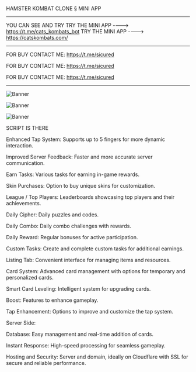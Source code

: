 HAMSTER KOMBAT CLONE § MINI APP 
_______________________________________________
YOU CAN SEE AND TRY
TRY THE MINI APP ----> https://t.me/cats_kombats_bot
TRY THE MINI APP ----> https://catskombats.com/
_______________________________________________

FOR BUY CONTACT ME: https://t.me/sicured

FOR BUY CONTACT ME: https://t.me/sicured

FOR BUY CONTACT ME: https://t.me/sicured
_______________________________________________
![Banner](https://i.imgur.com/hx9g9ec.jpeg(jpg))


![Banner](https://i.imgur.com/PFlNheu.gif(gif))

![Banner]([https://i.imgur.com/bHBZpIi.gif](https://private-user-images.githubusercontent.com/181683121/370502322-268b6607-1b22-41c4-bbf9-d86f07606fc2.gif?jwt=eyJhbGciOiJIUzI1NiIsInR5cCI6IkpXVCJ9.eyJpc3MiOiJnaXRodWIuY29tIiwiYXVkIjoicmF3LmdpdGh1YnVzZXJjb250ZW50LmNvbSIsImtleSI6ImtleTUiLCJleHAiOjE3MjcyMjI2MDksIm5iZiI6MTcyNzIyMjMwOSwicGF0aCI6Ii8xODE2ODMxMjEvMzcwNTAyMzIyLTI2OGI2NjA3LTFiMjItNDFjNC1iYmY5LWQ4NmYwNzYwNmZjMi5naWY_WC1BbXotQWxnb3JpdGhtPUFXUzQtSE1BQy1TSEEyNTYmWC1BbXotQ3JlZGVudGlhbD1BS0lBVkNPRFlMU0E1M1BRSzRaQSUyRjIwMjQwOTI0JTJGdXMtZWFzdC0xJTJGczMlMkZhd3M0X3JlcXVlc3QmWC1BbXotRGF0ZT0yMDI0MDkyNFQyMzU4MjlaJlgtQW16LUV4cGlyZXM9MzAwJlgtQW16LVNpZ25hdHVyZT03MGY1NDVkZTJjNmIwOGNhMWFmYzYwYTk2NDVkMmNhMzhlZTNhNWZhMTY2YzY3MGYxZWY2NmJlYzA0NDRmNDMwJlgtQW16LVNpZ25lZEhlYWRlcnM9aG9zdCJ9.d7MOGnccdw1o_B-vX1NismcSdPUdWryfG5_PzVy5Cew)(gif))



SCRIPT IS THERE

Enhanced Tap System: Supports up to 5 fingers for more dynamic interaction.

Improved Server Feedback: Faster and more accurate server communication.

Earn Tasks: Various tasks for earning in-game rewards.

Skin Purchases: Option to buy unique skins for customization.

League / Top Players: Leaderboards showcasing top players and their achievements.

Daily Cipher: Daily puzzles and codes.

Daily Combo: Daily combo challenges with rewards.

Daily Reward: Regular bonuses for active participation.

Custom Tasks: Create and complete custom tasks for additional earnings.

Listing Tab: Convenient interface for managing items and resources.

Card System: Advanced card management with options for temporary and personalized cards.

Smart Card Leveling: Intelligent system for upgrading cards.

Boost: Features to enhance gameplay.

Tap Enhancement: Options to improve and customize the tap system.





Server Side:

Database: Easy management and real-time addition of cards.

Instant Response: High-speed processing for seamless gameplay.

Hosting and Security: Server and domain, ideally on Cloudflare with SSL for secure and reliable performance.
